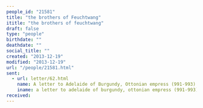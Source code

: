```yaml
---
people_id: "21581"
title: "the brothers of Feuchtwang"
ititle: "the brothers of feuchtwang"
draft: false
type: "people"
birthdate: ""
deathdate: ""
social_title: ""
created: "2013-12-19"
modified: "2013-12-19"
url: "/people/21581.html"
sent:
  - url: letter/62.html
    name: A letter to Adelaide of Burgundy, Ottonian empress (991-993)
    iname: a letter to adelaide of burgundy, ottonian empress (991-993)
received:
---
```

